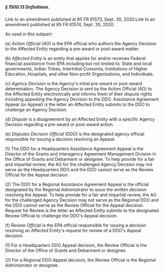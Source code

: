 ##### § 1500.13 Definitions. #####

Link to an amendment published at 85 FR 61573, Sept. 30, 2020.Link to an amendment published at 85 FR 61574, Sept. 30, 2020.

As used in this subpart:

(a) *Action Official (AO)* is the EPA official who authors the Agency Decision to the Affected Entity regarding a pre-award or post-award matter.

(b) *Affected Entity* is an entity that applies for and/or receives Federal financial assistance from EPA including but not limited to: State and local governments, Indian Tribes, Intertribal Consortia, Institutions of Higher Education, Hospitals, and other Non-profit Organizations, and Individuals.

(c) *Agency Decision* is the Agency's initial pre-award or post-award determination. The Agency Decision is sent by the Action Official (AO) to the Affected Entity electronically and informs them of their dispute rights including appealing the Agency Decision to the DDO. Assistance Agreement Appeal (or Appeal) is the letter an Affected Entity submits to the DDO to challenge an Agency Decision.

(d) *Dispute* is a disagreement by an Affected Entity with a specific Agency Decision regarding a pre-award or post-award action.

(e) *Disputes Decision Official (DDO)* is the designated agency official responsible for issuing a decision resolving an Appeal.

(1) The DDO for a Headquarters Assistance Agreement Appeal is the Director of the Grants and Interagency Agreement Management Division in the Office of Grants and Debarment or designee. To help provide for a fair and impartial review, the AO for the challenged Agency Decision may not serve as the Headquarters DDO and the DDO cannot serve as the Review Official for the Appeal decision.

(2) The DDO for a Regional Assistance Agreement Appeal is the official designated by the Regional Administrator to issue the written decision resolving the Appeal. To help provide for a fair and impartial review, the AO for the challenged Agency Decision may not serve as the Regional DDO and the DDO cannot serve as the Review Official for the Appeal decision. Request for Review is the letter an Affected Entity submits to the designated Review Official to challenge the DDO's Appeal decision.

(f) *Review Official* is the EPA official responsible for issuing a decision resolving an Affected Entity's request for review of a DDO's Appeal decision.

(1) For a Headquarters DDO Appeal decision, the Review Official is the Director of the Office of Grants and Debarment or designee.

(2) For a Regional DDO Appeal decision, the Review Official is the Regional Administrator or designee.